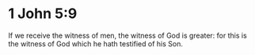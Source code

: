 # 1 John 5:9

If we receive the witness of men, the witness of God is greater: for this is the witness of God which he hath testified of his Son.